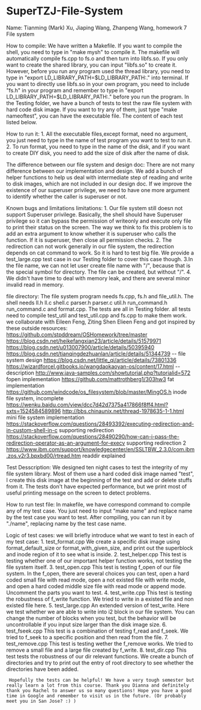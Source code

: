 # SuperTZJ-File-System
Name: Tianming (Mark) Xu, Jiaping Wang, Zhanpeng Wang, homework 7 File system

How to compile: 
	We have written a Makefile. If you want to compile the shell, you need to type in "make mysh" to compile it. The makefile will automatically compile fs.cpp to fs.o and then turn into libfs.so. If you only want to create the shared library, you can input "libfs.so" to create it. However, before you run any program used the thread library, you need to type in "export LD_LIBRARY_PATH=$LD_LIBRARY_PATH:." into terminal. 
	If you want to directly use libfs.so in your own program, you need to include "fs.h" in your program and remember to type in "export LD_LIBRARY_PATH=$LD_LIBRARY_PATH:." before you run the program.
  In the Testing folder, we have a bunch of tests to test the raw file system with hard code disk image. If you want to try any of them, just type "make nameoftest", you can have the executable file. The content of each test listed below.

How to run it:
	1. All the executable files,except format, need no argument, you just need to type in the name of test program you want to test to run it.
  2. To run format, you need to type in the name of the disk, and if you want to create DIY disk, you need to add the size of disk after the name of disk.

The difference between our file system and design doc:
	There are not many difference between our implementation and design. We add a bunch of helper functions to help us deal with intermediate step of reading and write to disk images, which are not included in our design doc. If we improve the existence of our superuser privilege, we need to have one more argument to identify whether the caller is superuser or not.

Known bugs and limitations
	limitations:
	1. Our file system still doesn not support Superuser privilege. Basically, the shell should have Superuser privilege so it can bypass the permission of writeonly and execute only file to print their status on the screen. The way we think to fix this problem is to add an extra argument to know whether it is superuser who calls the function. If it is superuser, then close all permission checks.
	2. The redirection can not work generally in our file system, the redirection depends on cat command to work. So it is hard to test big file. We provide a test_large.cpp test case in our Testing folder to cover this case though.
	3.In the file name, we can not let user create file name with "/", because that is the special symbol for directory. The file can be created, but without "/".
	4. We didn't have time to deal with memory leak, and there are several minor invalid read in memory.


file directory:
	The file system program needs fs.cpp, fs.h and file_util.h. 
	The shell needs ll.h ll.c shell.c parser.h parser.c util.h run_command.h run_command.c and format.cpp.
	The tests are all in Testing folder. all tests need to compile test_util and test_util.cpp and fs.cpp to make them work.
	we collaborate with Eileen Feng, Ziting Shen Elieen Feng and got inspired by these outside resources:
	https://github.com/stpddream/OSHomework/tree/master
	https://blog.csdn.net/heikefangxian23/article/details/51579971
	https://blog.csdn.net/u013007900/article/details/50395940
	https://blog.csdn.net/tianqingdezhuanlan/article/details/51344739 -- file system design
	https://blog.csdn.net/little_qi/article/details/73801336
	https://wizardforcel.gitbooks.io/wangdaokaoyan-os/content/17.html  --description
	http://www.java-samples.com/showtutorial.php?tutorialid=572 fopen implementation
	https://github.com/mattrothberg1/303hw3 fat implementation
	https://github.com/windcode/os_filesystem/blob/master/MingOS.h inode file system, incomplete
	https://wenku.baidu.com/view/dcc7d42d7375a417866f8ff4.html?sxts=1524584589896 
	http://bbs.chinaunix.net/thread-1978635-1-1.html   mini file system implementation
	https://stackoverflow.com/questions/28493392/executing-redirection-and-in-custom-shell-in-c supporting redirection
	https://stackoverflow.com/questions/28490290/how-can-i-pass-the-redirection-operator-as-an-argument-for-execv supporting redirection 2
	https://www.ibm.com/support/knowledgecenter/en/SSLTBW_2.3.0/com.ibm.zos.v2r3.bpxbd00/rtread.htm readdir explained

Test Desscription:
     We designed ten night cases to test the integrity of my file system library. Most of them use a hard coded disk image named "test", I create this disk image at the beginning of the test and add or delete stuffs from it. The tests don't have expected performance, but we print most of useful printing message on the screen to detect problems.

How to run test file:
    In makefile, we have correspond command to compile any of my test case. You just need to input "make name" and replace name by the test case you want to test. After compiling, you can run it by "./name", replacing name by the test case name.

Logic of test cases:
      we will briefly introduce what we want to test in each of my test case:
      1. test_format.cpp
      	 We create a specific disk image using format_default_size or format_with_given_size, and print out the superblock and inode region of it to see what is inside.
      2. test_helper.cpp
      	 This test is testing whether one of our important helper function works, not testing the file system itself.
      3. test_open.cpp
      	 This test is testing f_open of our file system. In the f_open, there are several choices you can test, open a hard coded small file with read mode, open a not existed file with write mode, and open a hard coded middle size file with read mode or append mode. Uncomment the parts you want to test.
      4. test_write.cpp
      	 This test is testing the robustness of f_write function. We tried to write in a existed file and non existed file here.
      5. test_large.cpp
      	 An extended version of test_write. Here we test whether we are able to write into i2 block in our file system. You can change the number of blocks when you test, but the behavior will be uncontrollable if you input size larger than the disk image size.
      6. test_fseek.cpp
      	 This test is a combination of testing f_read and f_seek. We tried to f_seek to a specific position and then read from the file. 
      7. test_remove.cpp
         This test is testing wether the f_remove works. We tried to remove a small file and a large file created by f_write. 
      8. test_dir.cpp
      	 This test tests the robustness of our dir relevant functions. We create a bunch of directories and try to print out the entry of root directory to see whether the directories have been added. 
	 
	 Hopefully the tests can be helpful! We have a very tough semester but really learn a lot from this course. Thank you Dianna and definitely thank you Rachel to answer us so many questions! Hope you have a good time in Google and remember to visit us in the future. (Or probably meet you in San Jose? :) ) 
